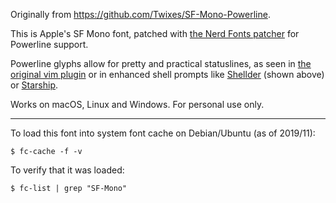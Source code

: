 Originally from https://github.com/Twixes/SF-Mono-Powerline.

This is Apple's SF Mono font, patched with [the Nerd Fonts patcher](https://github.com/ryanoasis/nerd-fonts#font-patcher) for Powerline support.

Powerline glyphs allow for pretty and practical statuslines, as seen in [the original vim plugin](https://github.com/powerline/powerline) or in enhanced shell prompts like [Shellder](https://github.com/simnalamburt/shellder) (shown above) or [Starship](https://starship.rs).

Works on macOS, Linux and Windows. For personal use only.

---------------------------------------------------


To load this font into system font cache on Debian/Ubuntu (as of 2019/11):

    $ fc-cache -f -v

To verify that it was loaded:

    $ fc-list | grep "SF-Mono"


